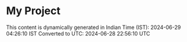 # My Project

This content is dynamically generated in Indian Time (IST): 2024-06-29 04:26:10 IST
Converted to UTC: 2024-06-28 22:56:10 UTC
